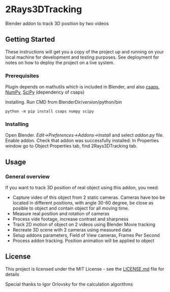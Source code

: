 # 2Rays3DTracking

Blender addon to track 3D position by two videos

## Getting Started

These instructions will get you a copy of the project up and running on your local machine for development and testing purposes. See deployment for notes on how to deploy the project on a live system.

### Prerequisites

Plugin depends on mathutils which is included in Blender, and also [csaps](https://github.com/espdev/csaps), [NumPy](https://numpy.org/), [SciPy](https://www.scipy.org/) (dependency of csaps)

Installing. Run CMD from BlenderDir/*version*/python/bin

```
python -m pip install csaps numpy scipy
```

### Installing

Open Blender. *Edit->Preferences->Addons->Install* and select *addon.py* file. Enable addon.
Check that addon was successfully installed: In Properties window go to Object Properties tab, find 2Rays3DTracking tab.

## Usage

### General overview

If you want to track 3D position of real object using this addon, you need:

* Capture video of this object from 2 static cameras. Cameras have too be located in different positions, with angle 30-60 degree, be close as posible to object and contain object for all moving time.
* Measure real position and rotation of cameras
* Process vide footage, increase contrast and sharpness
* Track 2D motion of object on 2 videos using Blender Movie tracking
* Recreate 3D scene with 2 cameras using measured data
* Setup addons parameters, Field of View cameras, Frames Per Second
* Process addon tracking. Position animation will be applied to object

## License

This project is licensed under the MIT License - see the [LICENSE.md](LICENSE.md) file for details

Special thanks to Igor Orlovsky for the calculation algorithms
